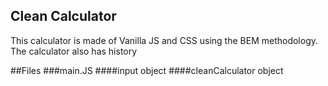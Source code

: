 ## Clean Calculator
This calculator is made of Vanilla JS and CSS using the BEM methodology.  
The calculator also has history

##Files
###main.JS
####input object
####cleanCalculator object


